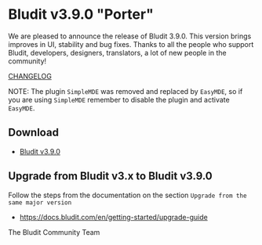 # Bludit v3.9.0 "Porter"
<!-- date: 2019-05-27 20:00:00 -->

We are pleased to announce the release of Bludit 3.9.0. This version brings improves in UI, stability and bug fixes. Thanks to all the people who support Bludit, developers, designers, translators, a lot of new people in the community!

[CHANGELOG](https://github.com/bludit/bludit/releases/tag/3.9.0)

NOTE: The plugin `SimpleMDE` was removed and replaced by `EasyMDE`, so if you are using `SimpleMDE` remember to disable the plugin and activate `EasyMDE`.

## Download
- [Bludit v3.9.0](https://github.com/bludit/bludit/archive/3.9.0.zip)

## Upgrade from Bludit v3.x to Bludit v3.9.0
Follow the steps from the documentation on the section `Upgrade from the same major version`
- https://docs.bludit.com/en/getting-started/upgrade-guide


The Bludit Community Team